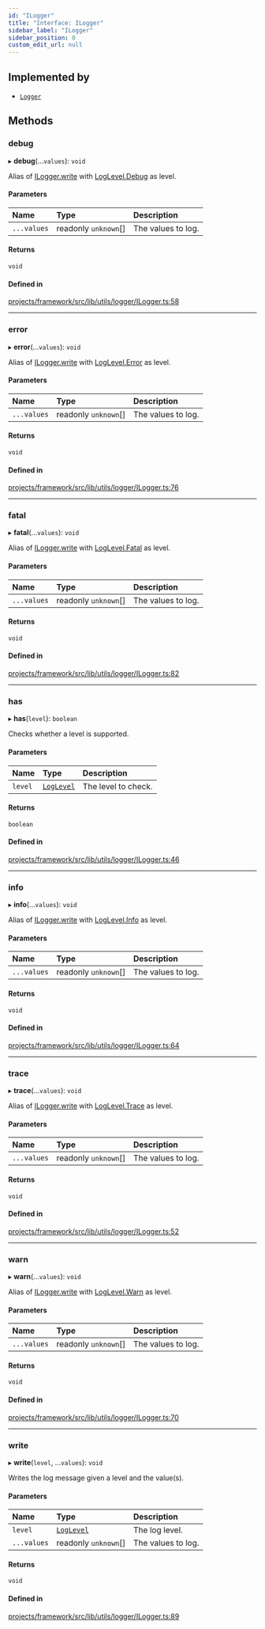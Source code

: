 ```yaml
---
id: "ILogger"
title: "Interface: ILogger"
sidebar_label: "ILogger"
sidebar_position: 0
custom_edit_url: null
---
```


## Implemented by

- [`Logger`](../classes/Logger)

## Methods

### debug

▸ **debug**(...`values`): `void`

Alias of [ILogger.write](ILogger#write) with [LogLevel.Debug](../enums/LogLevel#debug) as level.

#### Parameters

| Name | Type | Description |
| :------ | :------ | :------ |
| `...values` | readonly `unknown`[] | The values to log. |

#### Returns

`void`

#### Defined in

[projects/framework/src/lib/utils/logger/ILogger.ts:58](https://github.com/sapphiredev/framework/blob/5a4898f6/src/lib/utils/logger/ILogger.ts#L58)

___

### error

▸ **error**(...`values`): `void`

Alias of [ILogger.write](ILogger#write) with [LogLevel.Error](../enums/LogLevel#error) as level.

#### Parameters

| Name | Type | Description |
| :------ | :------ | :------ |
| `...values` | readonly `unknown`[] | The values to log. |

#### Returns

`void`

#### Defined in

[projects/framework/src/lib/utils/logger/ILogger.ts:76](https://github.com/sapphiredev/framework/blob/5a4898f6/src/lib/utils/logger/ILogger.ts#L76)

___

### fatal

▸ **fatal**(...`values`): `void`

Alias of [ILogger.write](ILogger#write) with [LogLevel.Fatal](../enums/LogLevel#fatal) as level.

#### Parameters

| Name | Type | Description |
| :------ | :------ | :------ |
| `...values` | readonly `unknown`[] | The values to log. |

#### Returns

`void`

#### Defined in

[projects/framework/src/lib/utils/logger/ILogger.ts:82](https://github.com/sapphiredev/framework/blob/5a4898f6/src/lib/utils/logger/ILogger.ts#L82)

___

### has

▸ **has**(`level`): `boolean`

Checks whether a level is supported.

#### Parameters

| Name | Type | Description |
| :------ | :------ | :------ |
| `level` | [`LogLevel`](../enums/LogLevel) | The level to check. |

#### Returns

`boolean`

#### Defined in

[projects/framework/src/lib/utils/logger/ILogger.ts:46](https://github.com/sapphiredev/framework/blob/5a4898f6/src/lib/utils/logger/ILogger.ts#L46)

___

### info

▸ **info**(...`values`): `void`

Alias of [ILogger.write](ILogger#write) with [LogLevel.Info](../enums/LogLevel#info) as level.

#### Parameters

| Name | Type | Description |
| :------ | :------ | :------ |
| `...values` | readonly `unknown`[] | The values to log. |

#### Returns

`void`

#### Defined in

[projects/framework/src/lib/utils/logger/ILogger.ts:64](https://github.com/sapphiredev/framework/blob/5a4898f6/src/lib/utils/logger/ILogger.ts#L64)

___

### trace

▸ **trace**(...`values`): `void`

Alias of [ILogger.write](ILogger#write) with [LogLevel.Trace](../enums/LogLevel#trace) as level.

#### Parameters

| Name | Type | Description |
| :------ | :------ | :------ |
| `...values` | readonly `unknown`[] | The values to log. |

#### Returns

`void`

#### Defined in

[projects/framework/src/lib/utils/logger/ILogger.ts:52](https://github.com/sapphiredev/framework/blob/5a4898f6/src/lib/utils/logger/ILogger.ts#L52)

___

### warn

▸ **warn**(...`values`): `void`

Alias of [ILogger.write](ILogger#write) with [LogLevel.Warn](../enums/LogLevel#warn) as level.

#### Parameters

| Name | Type | Description |
| :------ | :------ | :------ |
| `...values` | readonly `unknown`[] | The values to log. |

#### Returns

`void`

#### Defined in

[projects/framework/src/lib/utils/logger/ILogger.ts:70](https://github.com/sapphiredev/framework/blob/5a4898f6/src/lib/utils/logger/ILogger.ts#L70)

___

### write

▸ **write**(`level`, ...`values`): `void`

Writes the log message given a level and the value(s).

#### Parameters

| Name | Type | Description |
| :------ | :------ | :------ |
| `level` | [`LogLevel`](../enums/LogLevel) | The log level. |
| `...values` | readonly `unknown`[] | The values to log. |

#### Returns

`void`

#### Defined in

[projects/framework/src/lib/utils/logger/ILogger.ts:89](https://github.com/sapphiredev/framework/blob/5a4898f6/src/lib/utils/logger/ILogger.ts#L89)
